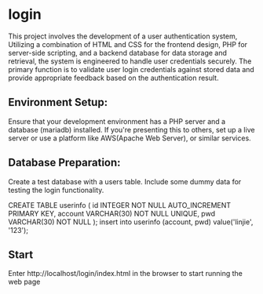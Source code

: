 # login

This project involves the development of a user authentication system, Utilizing a combination of HTML and CSS for the frontend design, PHP for server-side scripting, and a backend database for data storage and retrieval, the system is engineered to handle user credentials securely. The primary function is to validate user login credentials against stored data and provide appropriate feedback based on the authentication result.

## Environment Setup:
Ensure that your development environment has a PHP server and a database (mariadb) installed.
If you're presenting this to others, set up a live server or use a platform like AWS(Apache Web Server), or similar services.

## Database Preparation:
Create a test database with a users table.
Include some dummy data for testing the login functionality.

CREATE TABLE userinfo (
    id INTEGER NOT NULL  AUTO_INCREMENT PRIMARY KEY,
    account VARCHAR(30) NOT NULL UNIQUE,
    pwd VARCHAR(30) NOT NULL
);
insert into userinfo (account, pwd) value('linjie', '123');

## Start
Enter http://localhost/login/index.html in the browser to start running the web page
